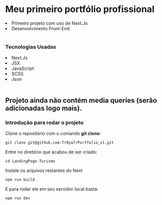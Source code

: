 # Meu primeiro portfólio profissional
<li>Primeiro projeto com uso de Next.Js</li>
<li>Desenvolvimento Front-End</li><br>

### Tecnologias Usadas
<li>Next.Js</li>
<li>JSX</li>
<li>JavaScript</li>
<li>SCSS</li>
<li>Json</li><br>

## Projeto ainda não contém media queries (serão adicionadas logo mais).

### Introdução para rodar o projeto
Clone o repositório com o comando **git clone**:
```
git clone git@github.com:Tr0ya7/Portfolio_v1.git
```
Entre no diretório que acabou de ser criado:
```
cd LandingPage-Turismo
```
Instale os arquivos restantes do Next
```
npm run build
```
E para rodar ele em seu servidor local basta:
```
npm run dev
```
